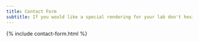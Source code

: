 ```yaml
---
title: Contact Form
subtitle: If you would like a special rendering for your lab don't hesitate to reach out! I don't check the form very often so email me at kastner@mit.edu for a faster response.
---
```


{% include contact-form.html %}
